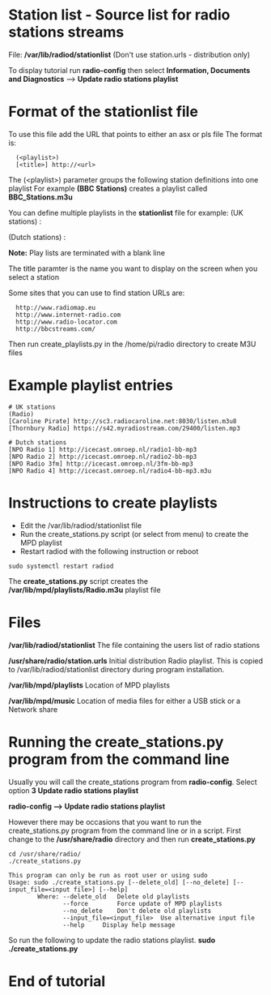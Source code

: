 Station list - Source list for radio stations streams
=====================================================

File: **/var/lib/radiod/stationlist** (Don't use station.urls - distribution only)

To display tutorial run **radio-config** then select **Information, Documents and Diagnostics** --> **Update radio stations playlist**

Format of the stationlist file
==============================

To use this file add the URL that points to either an asx or pls file
The format is:

```
  (<playlist>)
  [<title>] http://<url>
```

The (\<playlist\>) parameter groups the following station definitions into one playlist
For example **(BBC Stations)** creates a playlist called **BBC_Stations.m3u**

You can define multiple playlists in the **stationlist** file for example:
(UK stations)
:

(Dutch stations)
:

**Note:** Play lists are terminated with a blank line

The title paramter is the name you want to display on the screen when you select a station 

Some sites that you can use to find station URLs are:
```
  http://www.radiomap.eu
  http://www.internet-radio.com
  http://www.radio-locator.com
  http://bbcstreams.com/
```

Then run create_playlists.py in the /home/pi/radio directory to create M3U files

Example playlist entries
========================

```
# UK stations
(Radio)
[Caroline Pirate] http://sc3.radiocaroline.net:8030/listen.m3u8
[Thornbury Radio] https://s42.myradiostream.com/29400/listen.mp3

# Dutch stations
[NPO Radio 1] http://icecast.omroep.nl/radio1-bb-mp3
[NPO Radio 2] http://icecast.omroep.nl/radio2-bb-mp3
[NPO Radio 3fm] http://icecast.omroep.nl/3fm-bb-mp3
[NPO Radio 4] http://icecast.omroep.nl/radio4-bb-mp3.m3u

```

Instructions  to create playlists
=================================

- Edit the /var/lib/radiod/stationlist file 
- Run the create_stations.py script (or select from menu) to create the MPD playlist
- Restart radiod with the following instruction or reboot
```
sudo systemctl restart radiod 
```

The **create_stations.py** script creates the **/var/lib/mpd/playlists/Radio.m3u** playlist file

Files
=====

**/var/lib/radiod/stationlist** The file containing the users list of radio stations 

**/usr/share/radio/station.urls** Initial distribution Radio playlist. This is copied to /var/lib/radiod/stationlist directory during program installation.

**/var/lib/mpd/playlists** Location of MPD playlists

**/var/lib/mpd/music** Location of media files for either a USB stick or a Network share

Running the create_stations.py program from the command line 
=========================================================
Usually you will call the create_stations program from **radio-config**. 
Select option **3 Update radio stations playlist**

**radio-config --> Update radio stations playlist**

However there may be occasions that you want to run the create_stations.py program from the command line or in a script. First change to the **/usr/share/radio** directory and then run **create_stations.py**

```
cd /usr/share/radio/
./create_stations.py

This program can only be run as root user or using sudo
Usage: sudo ./create_stations.py [--delete_old] [--no_delete] [--input_file=<input file>] [--help]
        Where: --delete_old   Delete old playlists
               --force        Force update of MPD playlists
               --no_delete    Don't delete old playlists
               --input_file=<input_file>  Use alternative input file
               --help     Display help message
```
So run the following to update the radio stations playlist.
**sudo ./create_stations.py**

End of tutorial
===============
